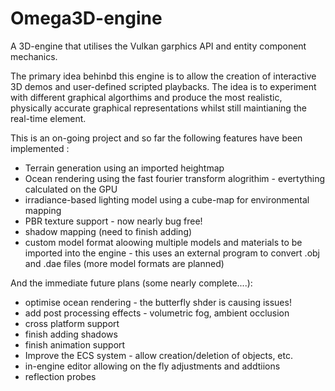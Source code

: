 # Omega3D-engine
A 3D-engine that utilises the Vulkan garphics API and entity component mechanics. 

The primary idea behinbd this engine is to allow the creation of interactive 3D demos and user-defined scripted playbacks. 
The idea is to experiment with different graphical algorthims and produce the most realistic, physically accurate 
graphical representations whilst still maintianing the real-time element. 

This is an on-going project and so far the following features have been implemented :

- Terrain generation using an imported heightmap
- Ocean rendering using the fast fourier transform alogrithim - evertything calculated on the GPU
- irradiance-based lighting model using a cube-map for environmental mapping
- PBR texture support - now nearly bug free!
- shadow mapping (need to finish adding)
- custom model format aloowing multiple models and materials to be imported into the engine - this uses an external program 
to convert .obj and .dae files (more model formats are planned)

And the immediate future plans (some nearly complete....):

- optimise ocean rendering - the butterfly shder is causing issues!
- add post processing effects - volumetric fog, ambient occlusion
- cross platform support
- finish adding shadows
- finish animation support 
- Improve the ECS system - allow creation/deletion of objects, etc.
- in-engine editor allowing on the fly adjustments and addtiions
- reflection probes

